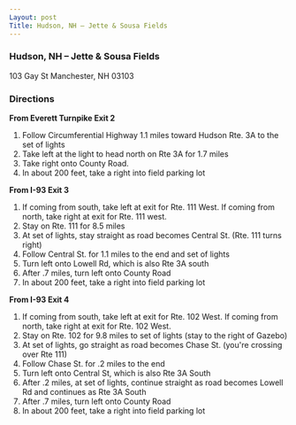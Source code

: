 ```yaml
---
Layout: post
Title: Hudson, NH – Jette & Sousa Fields
---
```

###  Hudson, NH – Jette & Sousa Fields
103 Gay St Manchester, NH 03103

### Directions 
**From Everett Turnpike Exit 2**
1. Follow Circumferential Highway 1.1 miles toward Hudson Rte. 3A to the set of lights 
2. Take left at the light to head north on Rte 3A for 1.7 miles 
3. Take right onto County Road. 
4. In about 200 feet, take a right into field parking lot

**From I-93 Exit 3**
1. If coming from south, take left at exit for Rte. 111 West. If coming from north, take right at exit for Rte. 111 west. 
2. Stay on Rte. 111 for 8.5 miles 
3. At set of lights, stay straight as road becomes Central St. (Rte. 111 turns right) 
4. Follow Central St. for 1.1 miles to the end and set of lights 
5. Turn left onto Lowell Rd, which is also Rte 3A south 
6. After .7 miles, turn left onto County Road
7. In about 200 feet, take a right into field parking lot

**From I-93 Exit 4**
1. If coming from south, take left at exit for Rte. 102 West. If coming from north, take right at exit for Rte. 102 West. 
2. Stay on Rte. 102 for 9.8 miles to set of lights (stay to the right of Gazebo) 
3. At set of lights, go straight as road becomes Chase St. (you're crossing over Rte 111) 
4. Follow Chase St. for .2 miles to the end 
5. Turn left onto Central St, which is also Rte 3A South 
6. After .2 miles, at set of lights, continue straight as road becomes Lowell Rd and continues as Rte 3A South 
7. After .7 miles, turn left onto County Road
8. In about 200 feet, take a right into field parking lot 
 
